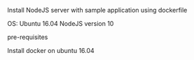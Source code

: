 
Install NodeJS server with sample application using dockerfile 

OS: Ubuntu 16.04
NodeJS version 10

pre-requisites

Install docker on ubuntu 16.04 










